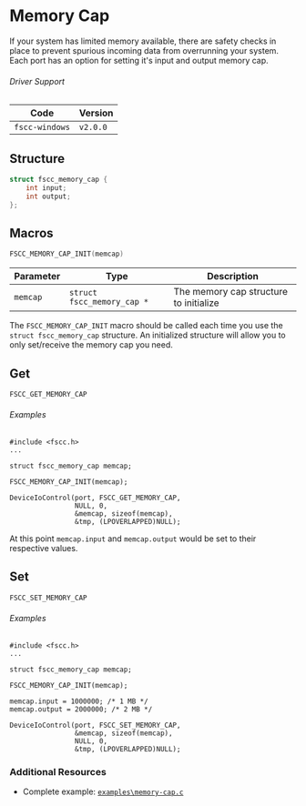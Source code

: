 # Memory Cap
If your system has limited memory available, there are safety checks in place to 
prevent spurious incoming data from overrunning your system. Each port has an 
option for setting it's input and output memory cap.


###### Driver Support
| Code           | Version
| -------------- | --------
| `fscc-windows` | `v2.0.0` 


## Structure
```c
struct fscc_memory_cap {
    int input;
    int output;
};
```


## Macros
```c
FSCC_MEMORY_CAP_INIT(memcap)
```

| Parameter   | Type                       | Description
| ----------- | -------------------------- | --------------------------------------
| `memcap`    | `struct fscc_memory_cap *` | The memory cap structure to initialize

The `FSCC_MEMORY_CAP_INIT` macro should be called each time you use the 
`struct fscc_memory_cap` structure. An initialized structure will allow you to 
only set/receive the memory cap you need.


## Get
```c
FSCC_GET_MEMORY_CAP
```

###### Examples
```
#include <fscc.h>
...

struct fscc_memory_cap memcap;

FSCC_MEMORY_CAP_INIT(memcap);

DeviceIoControl(port, FSCC_GET_MEMORY_CAP, 
                NULL, 0, 
                &memcap, sizeof(memcap), 
                &tmp, (LPOVERLAPPED)NULL);
```

At this point `memcap.input` and `memcap.output` would be set to their respective
values.


## Set
```c
FSCC_SET_MEMORY_CAP
```

###### Examples
```
#include <fscc.h>
...

struct fscc_memory_cap memcap;

FSCC_MEMORY_CAP_INIT(memcap);

memcap.input = 1000000; /* 1 MB */
memcap.output = 2000000; /* 2 MB */

DeviceIoControl(port, FSCC_SET_MEMORY_CAP, 
                &memcap, sizeof(memcap), 
                NULL, 0, 
                &tmp, (LPOVERLAPPED)NULL);
```


### Additional Resources
- Complete example: [`examples\memory-cap.c`](https://github.com/commtech/fscc-windows/blob/master/examples/memory-cap.c)
